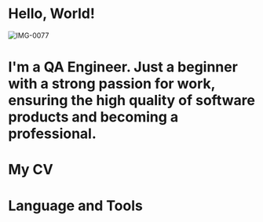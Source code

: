 # Hello, World!
![IMG-0077](https://github.com/AleksandraGafarovaQA/AleksandraGafarovaQA/assets/162289938/d565d854-dc55-4b98-8385-be003288e253)
# I'm a QA Engineer. Just a beginner with a strong passion for work, ensuring the high quality of software products and becoming a professional.

# My CV

# Language and Tools 


<!---
AleksandraGafarovaQA/AleksandraGafarovaQA is a ✨ special ✨ repository because its `README.md` (this file) appears on your GitHub profile.
You can click the Preview link to take a look at your changes.
--->
